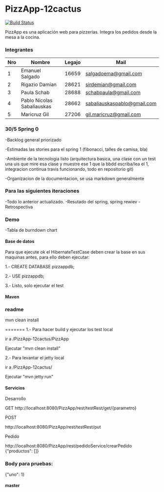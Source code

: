 # PizzApp-12cactus
[![Build Status](https://travis-ci.org/Salgadoema/PizzApp-12cactus.svg?branch=master)](https://travis-ci.org/Salgadoema/PizzApp-12cactus)

PizzApp es una aplicación web para pizzerías.
Integra los pedidos desde la mesa a la cocina.




### Integrantes


Nro | Nombre                    | Legajo | Mail
----|---------------------------|--------|------
1   | Emanuel Salgado           | 16659  | salgadoema@gmail.com
2   | Rigazio Damian            | 28621  | sirdemian@gmail.com
3   | Paula Schab               | 28688  | schabpaula@gmail.com
4   | Pablo Nicolas Sabaliauskas| 28662  | sabaliauskaspablo@gmail.com
5   | Maricruz Gil              | 27206  | gil.maricruz@gmail.com

###

### 30/5 Spring 0
  -Backlog general priorizado
  
  -Estimadas las stories para el spring 1 (fibonacci, talles de camisa, bla)
  
  -Ambiente de la tecnologia listo (arquitectura basica, una clase con un test una uis que mire esa clase y muestre ese 1
    que la bbdd escriba/lea el 1, integracion continua travis funcionando, todo en repositorio git)
    
  -Organizacion de la documentacion, se usa markdown generalmente
 
 ### Para las siguientes iteraciones 
 
-Todo lo anterior actualizado.
-Resutado del spring, spring rewiev
-Retrospectiva

### Demo
 -Tabla de burndown chart
 

#### Base de datos

Para que ejecute ok el HibernateTestCase deben crear la base en sus maquinas antes, para ello deben ejecutar:

1.-
CREATE DATABASE pizzappdb;

2.-
USE pizzappdb;

3.-
Listo, solo ejecutar el test

#### Maven

### readme
mvn clean install

=======
1.-
Para hacer build y ejecutar los test local

ir a /PizzApp-12cactus/PizzApp

Ejecutar "mvn clean install"
 
2.-
Para levantar el jetty local

ir a /PizzApp-12cactus/

Ejecutar "mvn jetty:run"

#### Servicios

Desarrollo

GET
http://localhost:8080/PizzApp/rest/testRest/get/{parametro}

POST

http://localhost:8080/PizzApp/rest/testRest/put

Pedido

http://localhost:8080/PizzApp/rest/pedidoService/crearPedido
{"productos": []}

### Body para pruebas:
{"uno": 1}
#### master
